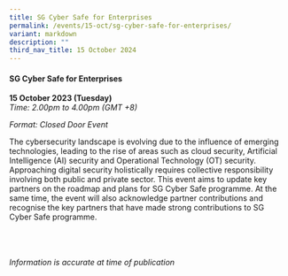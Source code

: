 ```yaml
---
title: SG Cyber Safe for Enterprises
permalink: /events/15-oct/sg-cyber-safe-for-enterprises/
variant: markdown
description: ""
third_nav_title: 15 October 2024
---
```

#### **SG Cyber Safe for Enterprises**

**15 October 2023 (Tuesday)**  
*Time: 2.00pm to 4.00pm (GMT +8)*

*Format: Closed Door Event*

The cybersecurity landscape is evolving due to the influence of emerging technologies, leading to the rise of areas such as cloud security, Artificial Intelligence (AI) security and Operational Technology (OT) security. Approaching digital security holistically requires collective responsibility involving both public and private sector. This event aims to update key partners on the roadmap and plans for SG Cyber Safe programme. At the same time, the event will also acknowledge partner contributions and recognise the key partners that have made strong contributions to SG Cyber Safe programme.

<br><br><br>
*Information is accurate at time of publication*